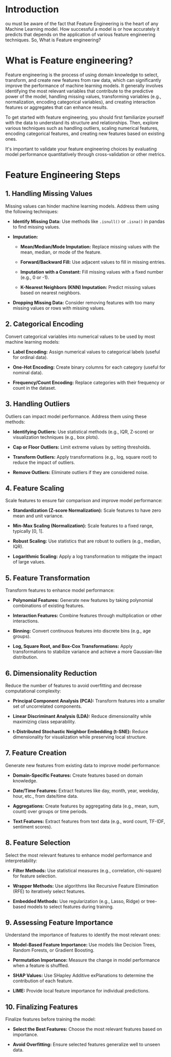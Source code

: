 # Introduction

ou must be aware of the fact that Feature Engineering is the heart of any Machine Learning model. How successful a model is or how accurately it predicts that depends on the application of various feature engineering techniques. So, What is Feature engineering?

# What is Feature engineering?

Feature engineering is the process of using domain knowledge to select, transform, and create new features from raw data, which can significantly improve the performance of machine learning models. It generally involves identifying the most relevant variables that contribute to the predictive power of the model, handling missing values, transforming variables (e.g., normalization, encoding categorical variables), and creating interaction features or aggregates that can enhance results.

To get started with feature engineering, you should first familiarize yourself with the data to understand its structure and relationships. Then, explore various techniques such as handling outliers, scaling numerical features, encoding categorical features, and creating new features based on existing ones.

It's important to validate your feature engineering choices by evaluating model performance quantitatively through cross-validation or other metrics.


# Feature Engineering Steps

## 1. Handling Missing Values
Missing values can hinder machine learning models. Address them using the following techniques:

- **Identify Missing Data:** Use methods like `.isnull()` or `.isna()` in pandas to find missing values.
- **Imputation:**
  - **Mean/Median/Mode Imputation:** Replace missing values with the mean, median, or mode of the feature.

  - **Forward/Backward Fill:** Use adjacent values to fill in missing entries.

  - **Imputation with a Constant:** Fill missing values with a fixed number (e.g., 0 or -1).

  - **K-Nearest Neighbors (KNN) Imputation:** Predict missing values based on nearest neighbors.
  
- **Dropping Missing Data:** Consider removing features with too many missing values or rows with missing values.

## 2. Categorical Encoding
Convert categorical variables into numerical values to be used by most machine learning models:

- **Label Encoding:** Assign numerical values to categorical labels (useful for ordinal data).

- **One-Hot Encoding:** Create binary columns for each category (useful for nominal data).

- **Frequency/Count Encoding:** Replace categories with their frequency or count in the dataset.

## 3. Handling Outliers
Outliers can impact model performance. Address them using these methods:

- **Identifying Outliers:** Use statistical methods (e.g., IQR, Z-score) or visualization techniques (e.g., box plots).

- **Cap or Floor Outliers:** Limit extreme values by setting thresholds.

- **Transform Outliers:** Apply transformations (e.g., log, square root) to reduce the impact of outliers.

- **Remove Outliers:** Eliminate outliers if they are considered noise.

## 4. Feature Scaling
Scale features to ensure fair comparison and improve model performance:

- **Standardization (Z-score Normalization):** Scale features to have zero mean and unit variance.

- **Min-Max Scaling (Normalization):** Scale features to a fixed range, typically [0, 1].

- **Robust Scaling:** Use statistics that are robust to outliers (e.g., median, IQR).

- **Logarithmic Scaling:** Apply a log transformation to mitigate the impact of large values.

## 5. Feature Transformation
Transform features to enhance model performance:

- **Polynomial Features:** Generate new features by taking polynomial combinations of existing features.

- **Interaction Features:** Combine features through multiplication or other interactions.

- **Binning:** Convert continuous features into discrete bins (e.g., age groups).

- **Log, Square Root, and Box-Cox Transformations:** Apply transformations to stabilize variance and achieve a more Gaussian-like distribution.

## 6. Dimensionality Reduction
Reduce the number of features to avoid overfitting and decrease computational complexity:

- **Principal Component Analysis (PCA):** Transform features into a smaller set of uncorrelated components.

- **Linear Discriminant Analysis (LDA):** Reduce dimensionality while maximizing class separability.

- **t-Distributed Stochastic Neighbor Embedding (t-SNE):** Reduce dimensionality for visualization while preserving local structure.

## 7. Feature Creation
Generate new features from existing data to improve model performance:

- **Domain-Specific Features:** Create features based on domain knowledge.

- **Date/Time Features:** Extract features like day, month, year, weekday, hour, etc., from date/time data.

- **Aggregations:** Create features by aggregating data (e.g., mean, sum, count) over groups or time periods.

- **Text Features:** Extract features from text data (e.g., word count, TF-IDF, sentiment scores).

## 8. Feature Selection
Select the most relevant features to enhance model performance and interpretability:

- **Filter Methods:** Use statistical measures (e.g., correlation, chi-square) for feature selection.

- **Wrapper Methods:** Use algorithms like Recursive Feature Elimination (RFE) to iteratively select features.

- **Embedded Methods:** Use regularization (e.g., Lasso, Ridge) or tree-based models to select features during training.

## 9. Assessing Feature Importance
Understand the importance of features to identify the most relevant ones:

- **Model-Based Feature Importance:** Use models like Decision Trees, Random Forests, or Gradient Boosting.

- **Permutation Importance:** Measure the change in model performance when a feature is shuffled.

- **SHAP Values:** Use SHapley Additive exPlanations to determine the contribution of each feature.

- **LIME:** Provide local feature importance for individual predictions.

## 10. Finalizing Features
Finalize features before training the model:

- **Select the Best Features:** Choose the most relevant features based on importance.

- **Avoid Overfitting:** Ensure selected features generalize well to unseen data.
